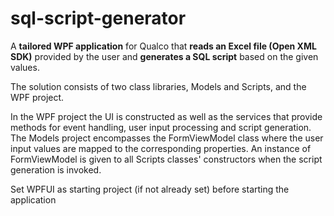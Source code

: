 # sql-script-generator

A **tailored WPF application** for Qualco that **reads an Excel file (Open XML SDK)** provided by the user and **generates a SQL script** based on the given values.

The solution consists of two class libraries, Models and Scripts, and the WPF project.

In the WPF project the UI is constructed as well as the services that provide methods for event handling, user input processing and script generation.
The Models project encompasses the FormViewModel class where the user input values are mapped to the corresponding properties. An instance of FormViewModel is given to all Scripts classes' constructors when the script generation is invoked.

Set WPFUI as starting project (if not already set) before starting the application
